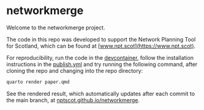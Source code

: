 # networkmerge

<!-- README.md is generated from README.Rmd. Please edit that file -->

Welcome to the networkmerge project.

The code in this repo was developed to support the Network Planning Tool
for Scotland, which can be found at
[www.npt.scot](https://www.npt.scot).

For reproducibility, run the code in the
[devcontainer](./.devcontainer), follow the installation instructions in
the [publish.yml](./.github/workflows/publish.yml) and try running the
following command, after cloning the repo and changing into the repo
directory:

``` bash
quarto render paper.qmd
```

See the rendered result, which automatically updates after each commit
to the main branch, at
[nptscot.github.io/networkmerge](https://nptscot.github.io/networkmerge/).
